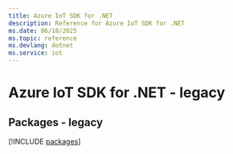 ```yaml
---
title: Azure IoT SDK for .NET
description: Reference for Azure IoT SDK for .NET
ms.date: 06/18/2025
ms.topic: reference
ms.devlang: dotnet
ms.service: iot
---
```

# Azure IoT SDK for .NET - legacy
## Packages - legacy
[!INCLUDE [packages](iot-index.md)]